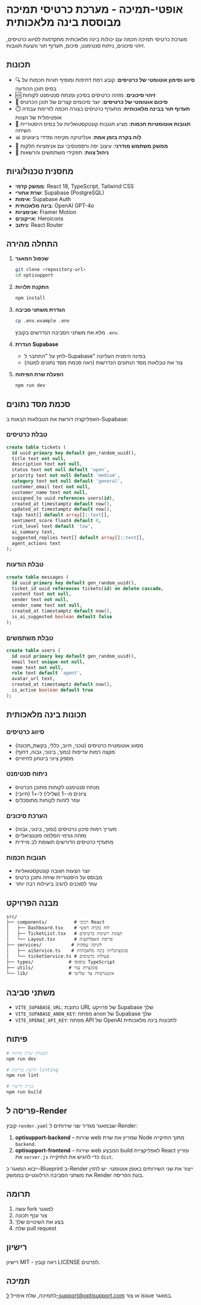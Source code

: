# אופטי-תמיכה - מערכת כרטיסי תמיכה מבוססת בינה מלאכותית

מערכת כרטיסי תמיכה חכמה עם יכולות בינה מלאכותית מתקדמות לסיווג כרטיסים, זיהוי סיכונים, ניתוח סנטימנט, סיכום, תעדוף תור והצעת תגובות.

## תכונות

- 🔍 **סיווג וסימון אוטומטי של כרטיסים**: קובע רמת דחיפות ומוסיף תגיות חכמות על בסיס תוכן ההודעה
- 🆘 **זיהוי סיכונים**: מזהה כרטיסים בסיכון ומנתח סנטימנט לקוחות
- 🧾 **סיכום אוטומטי של כרטיסים**: יוצר סיכומים קצרים של תוכן הכרטיס
- ⏱️ **תעדוף תור בבינה מלאכותית**: מתעדף כרטיסים בצורה חכמה לזרימת עבודה אופטימלית של הצוות
- 💬 **תגובות אוטומטיות חכמות**: מציע תגובות קונטקסטואליות על בסיס היסטוריית השיחה
- 📊 **לוח בקרה בזמן אמת**: אנליטיקה מקיפה ומדדי ביצועים
- 🎨 **ממשק משתמש מודרני**: עיצוב יפה ורספונסיבי עם אנימציות חלקות
- 🔧 **ניהול צוות**: תפקידי משתמשים והרשאות

## מחסנית טכנולוגיות

- **ממשק קדמי**: React 18, TypeScript, Tailwind CSS
- **שרת אחורי**: Supabase (PostgreSQL)
- **אימות**: Supabase Auth
- **בינה מלאכותית**: OpenAI GPT-4o
- **אנימציות**: Framer Motion
- **אייקונים**: Heroicons
- **ניתוב**: React Router

## התחלה מהירה

1. **שכפול המאגר**
   ```bash
   git clone <repository-url>
   cd optisupport
   ```

2. **התקנת תלויות**
   ```bash
   npm install
   ```

3. **הגדרת משתני סביבה**
   ```bash
   cp .env.example .env
   ```
   מלא את משתני הסביבה הנדרשים בקובץ `.env`.

4. **הגדרת Supabase**
   - לחץ על "התחבר ל-Supabase" בפינה הימנית העליונה
   - צור את טבלאות מסד הנתונים הנדרשות (ראה סכמת מסד נתונים למטה)

5. **הפעלת שרת הפיתוח**
   ```bash
   npm run dev
   ```

## סכמת מסד נתונים

האפליקציה דורשת את הטבלאות הבאות ב-Supabase:

### טבלת כרטיסים
```sql
create table tickets (
  id uuid primary key default gen_random_uuid(),
  title text not null,
  description text not null,
  status text not null default 'open',
  priority text not null default 'medium',
  category text not null default 'general',
  customer_email text not null,
  customer_name text not null,
  assigned_to uuid references users(id),
  created_at timestamptz default now(),
  updated_at timestamptz default now(),
  tags text[] default array[]::text[],
  sentiment_score float4 default 0,
  risk_level text default 'low',
  ai_summary text,
  suggested_replies text[] default array[]::text[],
  agent_actions text
);
```

### טבלת הודעות
```sql
create table messages (
  id uuid primary key default gen_random_uuid(),
  ticket_id uuid references tickets(id) on delete cascade,
  content text not null,
  sender text not null,
  sender_name text not null,
  created_at timestamptz default now(),
  is_ai_suggested boolean default false
);
```

### טבלת משתמשים
```sql
create table users (
  id uuid primary key default gen_random_uuid(),
  email text unique not null,
  name text not null,
  role text default 'agent',
  avatar_url text,
  created_at timestamptz default now(),
  is_active boolean default true
);
```

## תכונות בינה מלאכותית

### סיווג כרטיסים
- מסווג אוטומטית כרטיסים (טכני, חיוב, כללי, בקשת_תכונה)
- מקצה רמות עדיפות (נמוך, בינוני, גבוה, דחוף)
- מספק ציוני ביטחון לחיזויים

### ניתוח סנטימנט
- מנתח סנטימנט לקוחות מתוכן הכרטיס
- ציונים מ--1 (שלילי) ל-+1 (חיובי)
- עוזר לזהות לקוחות מתוסכלים

### הערכת סיכונים
- מעריך רמות סיכון כרטיסים (נמוך, בינוני, גבוה)
- מזהה גורמי הסלמה פוטנציאליים
- מתעדף כרטיסים הדורשים תשומת לב מיידית

### תגובות חכמות
- יוצר הצעות תגובה קונטקסטואליות
- מבוסס על היסטוריית שיחה ותוכן כרטיס
- עוזר לסוכנים להגיב ביעילות רבה יותר

## מבנה הפרויקט

```
src/
├── components/          # רכיבי React
│   ├── Dashboard.tsx    # לוח בקרה ראשי
│   ├── TicketList.tsx   # תצוגת רשימת כרטיסים
│   └── Layout.tsx       # פריסת האפליקציה
├── services/           # לוגיקה עסקית
│   ├── aiService.ts    # פונקציונליות בינה מלאכותית
│   └── ticketService.ts # פעולות כרטיסים
├── types/             # טיפוסי TypeScript
├── utils/             # פונקציות עזר
└── lib/               # אינטגרציות צד שלישי
```

## משתני סביבה

- `VITE_SUPABASE_URL`: כתובת URL של פרויקט Supabase שלך
- `VITE_SUPABASE_ANON_KEY`: מפתח anon של Supabase שלך
- `VITE_OPENAI_API_KEY`: מפתח API של OpenAI לתכונות בינה מלאכותית

## פיתוח

```bash
# הפעלת שרת פיתוח
npm run dev

# הרצת בדיקות linting
npm run lint

# בנייה לייצור
npm run build
```

## פריסה ל-Render

קובץ `render.yaml` שבמאגר מגדיר שני שירותים ל-Render:
1. **optisupport-backend** – שירות web שמריץ את שרת Node מתוך התיקייה `backend`.
2. **optisupport-frontend** – שירות web המבצע build לאפליקציית React ומריץ את `server.js` כדי להגיש את התיקייה `dist`.

ייבוא המאגר כ-Blueprint ב-Render ייצור את שני השירותים באופן אוטומטי. יש להזין את משתני הסביבה הרלוונטיים בממשק Render בעת הפריסה.

## תרומה

1. עשה fork למאגר
2. צור ענף תכונה
3. בצע את השינויים שלך
4. שלח pull request

## רישיון

רישיון MIT - ראה קובץ LICENSE לפרטים.

## תמיכה

לתמיכה, שלח אימייל ל-support@optisupport.com או צור issue במאגר.
